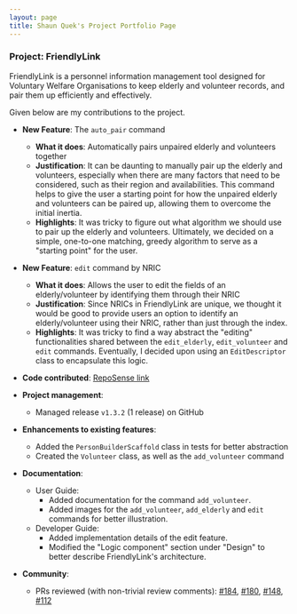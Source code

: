 ```yaml
---
layout: page
title: Shaun Quek's Project Portfolio Page
---
```


### Project: FriendlyLink

FriendlyLink is a personnel information management tool designed for Voluntary Welfare Organisations to keep elderly and volunteer records, and pair them up efficiently and effectively.

Given below are my contributions to the project.

* **New Feature**: The `auto_pair` command
    * **What it does**: Automatically pairs unpaired elderly and volunteers together
    * **Justification**: It can be daunting to manually pair up the elderly and volunteers, especially when there are many factors that need to be considered, such as their region and availabilities. 
This command helps to give the user a starting point for how the unpaired elderly and volunteers can be paired up, allowing them to overcome the initial inertia. 
    * **Highlights**: It was tricky to figure out what algorithm we should use to pair up the elderly and volunteers. Ultimately, we decided on a simple, one-to-one matching, greedy algorithm to serve as a "starting point" for the user.
* **New Feature**: `edit` command by NRIC
    * **What it does**: Allows the user to edit the fields of an elderly/volunteer by identifying them through their NRIC
    * **Justification**: Since NRICs in FriendlyLink are unique, we thought it would be good to provide users an option to identify an elderly/volunteer using their NRIC, rather than just through the index. 
    * **Highlights**: It was tricky to find a way abstract the "editing" functionalities shared between the `edit_elderly`, `edit_volunteer` and `edit` commands. Eventually, I decided upon using an `EditDescriptor` class to encapsulate this logic. 

* **Code contributed**: [RepoSense link](https://nus-cs2103-ay2223s2.github.io/tp-dashboard/?search=zhacatomn&sort=groupTitle&sortWithin=title&timeframe=commit&mergegroup=&groupSelect=groupByRepos&breakdown=true&checkedFileTypes=docs~functional-code~test-code~other&since=2023-02-17&tabOpen=true&tabType=authorship&tabAuthor=zhacatomn&tabRepo=AY2223S2-CS2103T-W12-1%2Ftp%5Bmaster%5D&authorshipIsMergeGroup=false&authorshipFileTypes=docs~functional-code~test-code&authorshipIsBinaryFileTypeChecked=false&authorshipIsIgnoredFilesChecked=false)

* **Project management**:
    * Managed release `v1.3.2` (1 release) on GitHub

* **Enhancements to existing features**:
    * Added the `PersonBuilderScaffold` class in tests for better abstraction
    * Created the `Volunteer` class, as well as the `add_volunteer` command
    
<div style="page-break-after: always;"></div>

* **Documentation**:
    * User Guide:
        * Added documentation for the command `add_volunteer`.
        * Added images for the `add_volunteer`, `add_elderly` and `edit` commands for better illustration.
    * Developer Guide:
        * Added implementation details of the edit feature.
        * Modified the "Logic component" section under "Design" to better describe FriendlyLink's architecture. 

* **Community**:
    * PRs reviewed (with non-trivial review comments): [\#184](https://github.com/AY2223S2-CS2103T-W12-1/tp/pull/184), 
  [\#180](https://github.com/AY2223S2-CS2103T-W12-1/tp/pull/180),
  [\#148](https://github.com/AY2223S2-CS2103T-W12-1/tp/pull/148),
  [\#112](https://github.com/AY2223S2-CS2103T-W12-1/tp/pull/112)
  


